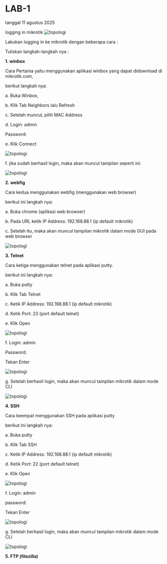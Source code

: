 # LAB-1 
tanggal 11 agustus 2025

logging in mikrotik 
![topologi](topologi1.jpeg)

Lakukan logging in ke mikrotik dengan beberapa cara :

Tuliskan langkah-langkah nya :

**1. winbox**
   
   Cara Pertama yaitu menggunakan aplikasi winbox yang dapat didownload di mikrotik.com,

berikut langkah nya:

a. Buka Winbox,

b. Klik Tab Neighbors lalu Refresh

c. Setelah muncul, pilih MAC Address

d. Login: admin

Password:

e. Klik Connect

![topologi](scwinbox.PNG)

f. jika sudah berhasil login, maka akan muncul tampilan seperti ini:

![topologi](scwinbox1.PNG)

**2. webfig**
   
   Cara kedua menggunakan webfig (menggunakan web browser)

   berikut ini langkah nya:

a. Buka chrome (aplikasi web browser)

b. Pada URL ketik IP Address: 192.168.88.1 (ip default mikrotik)

c. Setelah itu, maka akan muncul tampilan mikrotik dalam mode GUI pada web
browser

![topologi](scwebfig.PNG)

**3. Telnet**

Cara ketiga menggunakan telnet pada aplikasi putty.

berikut ini langkah nya:

a. Buka putty

b. Klik Tab Telnet

c. Ketik IP Address: 192.168.88.1 (ip default mikrotik)

d. Ketik Port: 23 (port default telnet)

e. Klik Open 

![topologi](scpty.PNG)

f. Login: admin

Password:

Tekan Enter

![topologi](scpty1.PNG)

g. Setelah berhasil login, maka akan muncul tampilan mikrotik dalam mode CLI

![topologi](scpty2.PNG)


**4. SSH**

Cara keempat menggunakan SSH pada aplikasi putty

berikut ini langkah nya:

a. Buka putty

b. Klik Tab SSH

c. Ketik IP Address: 192.168.88.1 (ip default mikrotik)

d. Ketik Port: 22 (port default telnet)

e. Klik Open 

![topologi](scssh1.PNG)

f. Login: admin

password:

Tekan Enter

![topologi](scssh2.PNG)

g. Setelah berhasil login, maka akan muncul tampilan mikrotik dalam mode CLI

![topologi](scssh3.PNG)

**5. FTP (filezilla)**



